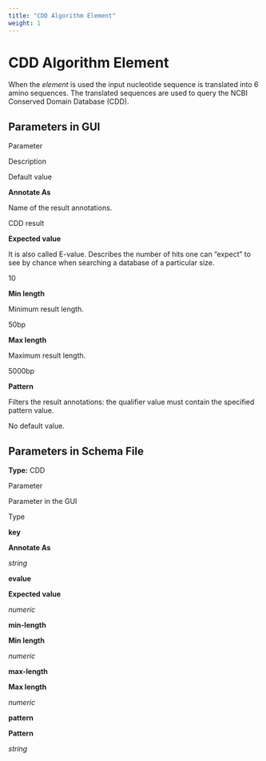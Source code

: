 ```yaml
---
title: "CDD Algorithm Element"
weight: 1
---
```



# CDD Algorithm Element

When the _element_ is used the input nucleotide sequence is translated into 6 amino sequences. The translated sequences are used to query the NCBI Conserved Domain Database (CDD).

Parameters in GUI
-----------------

Parameter

Description

Default value

**Annotate As**

Name of the result annotations.

CDD result

**Expected value**

It is also called E-value. Describes the number of hits one can “expect” to see by chance when searching a database of a particular size.

10

**Min length**

Minimum result length.

50bp

**Max length**

Maximum result length.

5000bp

**Pattern**

Filters the result annotations: the qualifier value must contain the specified pattern value.

No default value.

Parameters in Schema File
-------------------------

**Type:** CDD

Parameter

Parameter in the GUI

Type

**key**

**Annotate As**

_string_

**evalue**

**Expected value**

_numeric_

**min-length**

**Min length**

_numeric_

**max-length**

**Max length**

_numeric_

**pattern**

**Pattern**

_string_
